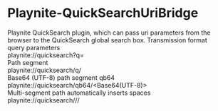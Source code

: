 # Playnite-QuickSearchUriBridge
Playnite QuickSearch plugin, which can pass uri parameters from the browser to the QuickSearch global search box.
Transmission format<br>
query parameters<br>
playnite://quicksearch?q=<URL encoded keywords><br>
Path segment<br>
playnite://quicksearch/q/<URL encoded keywords><br>
Base64 (UTF-8) path segment qb64<br>
playnite://quicksearch/qb64/<Base64(UTF-8)><br>
Multi-segment path automatically inserts spaces<br>
playnite://quicksearch/<seg1>/<seg2>/<br>
